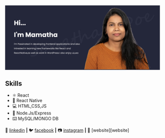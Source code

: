 ![design and Development](https://github.com/mamathamereddy/mamathamereddy/blob/main/Banner.jpg)

## Skills
* ⚛️ React
* 📱 React Native
* 💻 HTML,CSS,JS
* 🎒 Node.Js/Express
* ⌨️ MySQL/MONGO DB


👔 [linkedin][linkedin] **|** 
🐦 [facebook][facebook] **|** 
📷 [instagram][instagram] **|** 
🏡 [website][website]



[linkedin]: https://www.linkedin.com/in/mereddy-mamatha
[facebook]: https://www.facebook.com/mamatha.mereddy
[instagram]: https://www.instagram.com/mamatha.mereddy
<!--  
[website]: 
--> 
